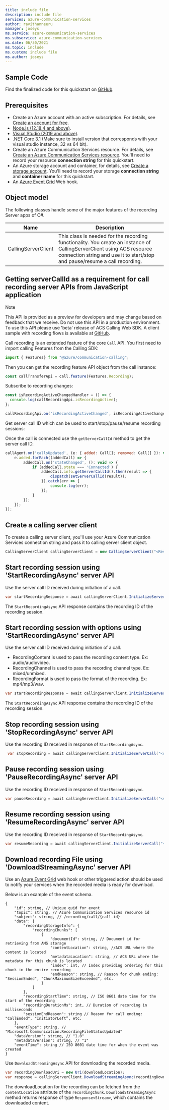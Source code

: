 ```yaml
---
title: include file
description: include file
services: azure-communication-services
author: ravithanneeru
manager: joseys
ms.service: azure-communication-services
ms.subservice: azure-communication-services
ms.date: 06/30/2021
ms.topic: include
ms.custom: include file
ms.author: joseys
---
```

## Sample Code
Find the finalized code for this quickstart on [GitHub](https://github.com/Azure-Samples/communication-services-dotnet-quickstarts/tree/main/ServerRecording).

## Prerequisites

- Create an Azure account with an active subscription. For details, see [Create an account for free](https://azure.microsoft.com/free/?WT.mc_id=A261C142F).
- [Node.js (12.18.4 and above)](https://nodejs.org/en/download/).
- [Visual Studio (2019 and above)](https://visualstudio.microsoft.com/vs/).
- [.NET Core 3.1](https://dotnet.microsoft.com/download/dotnet-core/3.1) (Make sure to install version that corresponds with your visual studio instance, 32 vs 64 bit).
- Create an Azure Communication Services resource. For details, see [Create an Azure Communication Services resource](../../../create-communication-resource.md). You'll need to record your resource **connection string** for this quickstart.
- An Azure storage account and container, for details, see [Create a storage account](../../../../../storage/common/storage-account-create.md?tabs=azure-portal). You'll need to record your storage **connection string** and **container name** for this quickstart.
- An [Azure Event Grid](../../../../../event-grid/overview.md) Web hook.

## Object model

The following classes handle some of the major features of the recording Server apps of C#.

| Name                                  | Description                                                  |
| ------------------------------------- | ------------------------------------------------------------ |
| CallingServerClient | This class is needed for the recording functionality. You create an instance of CallingServerClient using ACS resource connection string and use it to start/stop and pause/resume a call recording. |

## Getting serverCallId as a requirement for call recording server APIs from JavaScript application

> [!NOTE]
> This API is provided as a preview for developers and may change based on feedback that we receive. Do not use this API in a production environment. To use this API please use 'beta' release of ACS Calling Web SDK. A client sample with recording flows is available at [GitHub](https://github.com/Azure-Samples/communication-services-web-calling-hero/tree/public-preview).

Call recording is an extended feature of the core `Call` API. You first need to import calling Features from the Calling SDK:

```js
import { Features} from "@azure/communication-calling";
```

Then you can get the recording feature API object from the call instance:

```js
const callTransferApi = call.feature(Features.Recording);
```

Subscribe to recording changes:

```JavaScript
const isRecordingActiveChangedHandler = () => {
  console.log(callRecordingApi.isRecordingActive);
};

callRecordingApi.on('isRecordingActiveChanged', isRecordingActiveChangedHandler);
```

Get server call ID which can be used to start/stop/pause/resume recording sessions:

Once the call is connected use the `getServerCallId` method to get the server call ID.

```JavaScript
callAgent.on('callsUpdated', (e: { added: Call[]; removed: Call[] }): void => {
    e.added.forEach((addedCall) => {
        addedCall.on('stateChanged', (): void => {
            if (addedCall.state === 'Connected') {
                addedCall.info.getServerCallId().then(result => {
                    dispatch(setServerCallId(result));
                }).catch(err => {
                    console.log(err);
                });
            }
        });
    });
});
```

## Create a calling server client

To create a calling server client, you'll use your Azure Communication Services connection string and pass it to calling server client object.

```csharp
CallingServerClient callingServerClient = new CallingServerClient("<Resource_Connection_String>");
```

## Start recording session using 'StartRecordingAsync' server API

Use the server call ID received during initiation of a call.

```csharp
var startRecordingResponse = await callingServerClient.InitializeServerCall("<servercallid>").StartRecordingAsync("<callbackuri>").ConfigureAwait(false);
```
The `StartRecordingAsync` API response contains the recording ID of the recording session.

## Start recording session with options using 'StartRecordingAsync' server API

Use the server call ID received during initiation of a call.

- RecordingContent is used to pass the recording content type. Ex: audio/audiovideo.
- RecordingChannel is used to pass the recording channel type. Ex: mixed/unmixed.
- RecordingFormat is used to pass the format of the recording. Ex: mp4/mp3/wav.

```csharp
var startRecordingResponse = await callingServerClient.InitializeServerCall("<servercallid>").StartRecordingAsync("<callbackuri>","<RecordingContent>","<RecordingChannel>","<RecordingFormat>").ConfigureAwait(false);
```
The `StartRecordingAsync` API response contains the recording ID of the recording session.

## Stop recording session using 'StopRecordingAsync' server API

Use the recording ID received in response of  `StartRecordingAsync`.

```csharp
 var stopRecording = await callingServerClient.InitializeServerCall("<servercallid>").StopRecordingAsync("<recordingid>").ConfigureAwait(false);
```

## Pause recording session using 'PauseRecordingAsync' server API

Use the  recording ID received in response of  `StartRecordingAsync`.

```csharp
var pauseRecording = await callingServerClient.InitializeServerCall("<servercallid>").PauseRecordingAsync("<recordingid>");
```

## Resume recording session using 'ResumeRecordingAsync' server API

Use the recording ID received in response of  `StartRecordingAsync`.

```csharp
var resumeRecording = await callingServerClient.InitializeServerCall("<servercallid>").ResumeRecordingAsync("<recordingid>");
```

## Download recording File using 'DownloadStreamingAsync' server API

Use an [Azure Event Grid](../../../../../event-grid/overview.md) web hook or other triggered action should be used to notify your services when the recorded media is ready for download.

Below is an example of the event schema.

```
{
    "id": string, // Unique guid for event
    "topic": string, // Azure Communication Services resource id
    "subject": string, // /recording/call/{call-id}
    "data": {
        "recordingStorageInfo": {
            "recordingChunks": [
                {
                    "documentId": string, // Document id for retrieving from AMS storage
                    "contentLocation": string, //ACS URL where the content is located
                    "metadataLocation": string, // ACS URL where the metadata for this chunk is located
                    "index": int, // Index providing ordering for this chunk in the entire recording
                    "endReason": string, // Reason for chunk ending: "SessionEnded", "ChunkMaximumSizeExceeded”, etc.
                }
            ]
        },
        "recordingStartTime": string, // ISO 8601 date time for the start of the recording
        "recordingDurationMs": int, // Duration of recording in milliseconds
        "sessionEndReason": string // Reason for call ending: "CallEnded", "InitiatorLeft”, etc.
    },
    "eventType": string, // "Microsoft.Communication.RecordingFileStatusUpdated"
    "dataVersion": string, // "1.0"
    "metadataVersion": string, // "1"
    "eventTime": string // ISO 8601 date time for when the event was created
}
```

Use `DownloadStreamingAsync` API for downloading the recorded media.

```csharp
var recordingDownloadUri = new Uri(downloadLocation);
var response = callingServerClient.DownloadStreamingAsync(recordingDownloadUri);
```
The downloadLocation for the recording can be fetched from the `contentLocation` attribute of the `recordingChunk`. `DownloadStreamingAsync` method returns response of type `Response<Stream>`, which contains the downloaded content.
